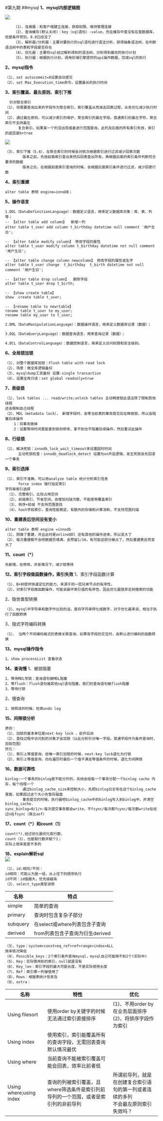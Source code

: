 #第九期
##mysql
**1、mysql内部逻辑图**

![](/image/mysql1.png)  
      
        （1）、连接器：和客户端建立连接，获取权限、维持管理连接
        （2）、查询缓存(默认关闭)：key（sql语句）-value，先在缓存中查没有在查数据库，但是条件苛刻，8.0已经没了
        （3）、解析器/分析器：主要对要执行的sql语句进行语法分析，获得抽象语法树，在判断语法树中的表和字段是否存在        
        （4）、优化器：主要将sql经过解析得到的语法树，分析得到最优的执行计划
        （5）、执行器：根据执行计划，调用存储引擎提供的api操作数据，完成sql的执行
**2、mysql指令**
    
    （1）、set autocommit=0设置自动提交
    （2）、set Max_Execution_time命令，设置最长的执行时间
**3、索引覆盖、最左原则、索引下推**
      
      针对联合索引
    （1）、将需要查询出来的字段作为聚合索引，索引覆盖从而减去回表过程，业务优化减少执行时间
    （2）、通过最左原则，可以减少索引的维护，聚合索引的最左字段，普通索引的最左字符，聚合索引不支持最左
          复合索引，如果某一个列没出现或者进行范围查询，此列及后面的所有索引失效，索引的底层是b+tree
![](/image/mysql2.png)
          
    （3）、索引下推（5.6），在聚合索引的时候会对依次根据索引进行过滤减少回表次数
            版本之前，先按前面索引查出来然后回表查出所有，再根据后面的索引条件判断符合要求的数据
            版本之后，在根据前面索引查询的时候，会根据后面索引条件进行过滤，减少回表行数
          
**4、索引重建**

    alter table 表明 engine=innoDB；
**5、操作语言**

    1.DDL（DataDefinitionLanguage）：数据定义语言，用来定义数据库对象：库、表、列等；
    -- 【alter table add column】  新增一列
    alter table t_user add column t_birthday datetime null comment '用户生日';
    
    -- 【alter table modify column】 修改字段的属性
    alter table t_user modify column t_birthday datetime not null comment '用户生日';
   
    -- 【alter table change column newcolumn】 修改字段的属性或名字
    alter table t_user change  t_birthday  t_birth datetime not null comment '用户生日';
   
    -- 【alter table drop column】  删除字段
    alter table t_user drop t_birth;
  
    -- 【show create table】  
    show  create table t_user;
   
    -- 【rename table to newrtable】
    rename table t_user to my_user;
    rename table my_user to t_user;
  
    2.DML（DataManipulationLanguage）：数据操作语言，用来定义数据库记录（数据）；
    
    3.DQL（DataQueryLanguage）：数据查询语言，用来查询记录（数据）；
    
    4.DCL（DataControlLanguage）：数据控制语言，用来定义访问权限和安全级别。
**6、全局锁加锁**      

    （1）、对整个数据库加锁：Flush table with read lock 
    （2）、场景：做全库逻辑备份
    （3）、mysqldump工具备份 设置-single transaction
    （4）、设置全库只读：set global readonly=true
**7、表级锁**   
    
    （1）、lock tables ... read/write;unlock tables 主动释放锁此语法除了限制其他线程
    还会限制自己线程
    （2）、MDL（metadata lock）， 新增字段时，会等当前表的事务提交后在释放锁，所以会阻塞后续操作
        1：将事务做掉
        2：设置等待时间里能拿到锁则修改，拿不到也不阻塞后续操作，然后重试此操作
**8、行级锁**

    （1）、解决死锁：innodb_lock_wait_timeout来设置超时时间
          主动死锁检查：innodb_deadlock_detect 设置为on开启逻辑，发生死锁会先回滚一个事务
**9、索引选择**
    
    （1）、索引不准确，可以用analyze table 统计分析索引信息
          force index 强行指定索引
    字符串索引选择
     （1）、完整索引，比较占用空间
     （2）、前缀索引，节省空间，会增加扫描次数，不能使用覆盖索引
     （3）、倒序+前缀 不支持范围查找
     （4）、hash字段索引，查询性能稳定，有额外的存储和计算消耗，不支持范围扫描
**10、重建表后空间没有变小**     

    alter table 表明 engine =innodb
    （1）、刚做了重建，并且此时是onlineDDl 还有其他的操作进来，所以变大了
    （2）、每次重建都不会吧数据页填满，会预留1/16，有可能这部分被占了，然后重建表反而变大了
**11、count（*）**   
    
    先新增，在修改，并发情况下，减少锁等待
**12、索引字段做函数操作，索引失效**
    1、索引字段函数计算
    
    （1）、B+树提供快速定位的能力，来源于同一层兄弟节点的有序性，
    （2）、对索引字段做函数操作，可能会破坏索引值的有序性，因此优化器放弃走树搜索的功能
    
   2、隐世类型转换
   
    （1）、mysql中字符串和数字作比较的话，是将字符串转化成数字，对于优化器来说，相当于执行了函数转换
   3、隐式字符编码转换
    
    （1）、 当两个不同编码格式的表做关联查询，如果有字段的交互时，会默认进行编码的函数转换
**13、mysql操作指令**

    1、show processList 查看状态
**14、查询慢**
  1、被锁阻塞
  
    1、等待MDL写锁：查询语句被MDL阻塞
    2、等flush：flush语句被其他sql语句阻塞，我们的查询语句被flush阻塞
    3、等待行锁
  2、慢查询
    
    1、快照读的时候，检索undo log
**15、间隙锁分析**
    
    原则：
    （1）、加锁的基本单位是next-key lock ，前开后闭
    （2）、查找过程中访问到的对象才会加锁（以此分析针对唯一字段，普通字段作为条件查询时，加锁范围）
    优化：
    （1）、索引上等值查询，给唯一索引加锁的时候，next-key lock退化为行锁
    （2）、索引上等值查询，向右遍历时最后一个值不满足等值条件的时候，退化为间隙锁
**16、数据可靠性**    

    binlog:一个事务的binlog是不能分开的，系统会给每一个事务分配一个binlog cache 内存，每个线程一个
            通过binlog_cache_size来控制大小，先把binlog日志写在这个binlog_cache里面，如果超过这个大小先暂存磁盘
            事务提交的时候，执行器吧binlog_cache中的binlog写入到binlog中，并清空binlog_cache.
    sync_binlog=0/1/n:每次提交事务都会write，不fsync/每次都fsync/每次都write在经过n在fsync（类比aof）
**17、count（\*）和count（1）**

    count(*),经过优化器优化取行数，
    count（1），也是取行数并赋个1；
    实际上效率是差不多的
**18、explain解析sql**   
![](/image/explain1.png)

    （1）、id:相同/不同：
    id相同：可能认为是一组，从上往下的顺序执行
    id不同：id值越大，优先级越高
    （2）、select_type类型说明
|名称|特点|
|---|---|
|simple|简单的查询|
|primary|查询时包含复杂子部分|
|subquery|在select或where列表包含子查询|
|derived|from列表包含子查询为衍生derived|
    
    （3）、type：system>const>eq_ref>ref>range>index>ALL
    效率依次降低
    （4）、Possible_keys：2个索引条件查询mysql，mysql自己可能用不到2个(实际中)
    （5）、Key：实际使用到的索引，null就是没有
    （6）、Key_len：索引字段的最大可能长度，不是实际使用长度
    （7）、Ref：索引哪一列被使用了
    （8）、Rows：根据表统计信息及
    （9）、extra：
|名称|特性|优化| 
|---|---|---|
|Using filesort|使用order by关键字的时候无法通过索引直接排序|(1)、不用order by 在业务层面排序<br>(2)、将排序字段作为索引
|Using index|使用索引，索引能覆盖所有的查询字段，无需回表查询默认情况最优||
|Using where|当前查询不能被索引覆盖可能会回表，效率比前者低||
|Using where;using index|查询的列被索引覆盖，且where筛选条件是索引列前导列的一个范围，或者是索引列的非前导列|所谓前导列，就是在创建复合索引语句的第一列或者连续的多列<br>不会最左原则索引失效吗？|                                                                                
  

          


               
                
           
       
   

      

    